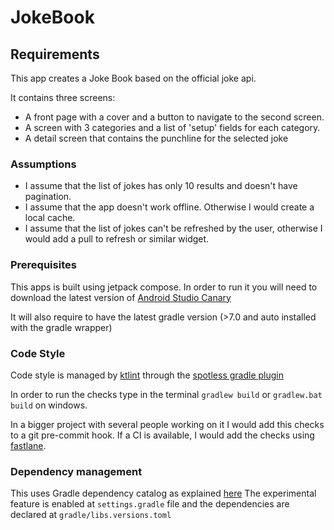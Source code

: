 # JokeBook

## Requirements
This app creates a Joke Book based on the official joke api.

It contains three screens:

+ A front page with a cover and a button to navigate to the second screen.
+ A screen with 3 categories and a list of 'setup' fields for each category.
+ A detail screen that contains the punchline for the selected joke

### Assumptions
+ I assume that the list of jokes has only 10 results and doesn't have pagination.
+ I assume that the app doesn't work offline. Otherwise I would create a local cache.
+ I assume that the list of jokes can't be refreshed by the user, otherwise I would add a pull to refresh or
similar widget.

### Prerequisites
This apps is built using jetpack compose. In order to run it you will need to download the latest version of
[Android Studio Canary](https://developer.android.com/studio/preview)

It will also require to have the latest gradle version (>7.0 and auto installed with the gradle wrapper)

### Code Style
Code style is managed by [ktlint](https://github.com/pinterest/ktlint) through the [spotless gradle plugin](https://github.com/diffplug/spotless/tree/main/plugin-gradle)

In order to run the checks type in the terminal `gradlew build` or `gradlew.bat build` on windows.

In a bigger project with several people working on it I would add this checks to a git pre-commit hook.
If a CI is available, I would add the checks using [fastlane](https://fastlane.tools/).


### Dependency management
This uses Gradle dependency catalog as explained [here](https://docs.gradle.org/current/userguide/platforms.html)
The experimental feature is enabled at `settings.gradle` file and the dependencies are declared at `gradle/libs.versions.toml`

